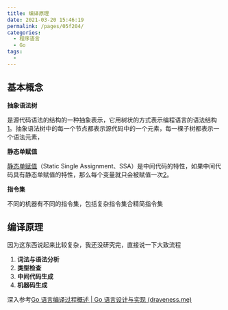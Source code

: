 ```yaml
---
title: 编译原理
date: 2021-03-20 15:46:19
permalink: /pages/05f204/
categories:
  - 程序语言
  - Go
tags:
  - 
---
```


## 基本概念

**抽象语法树** 

是源代码语法的结构的一种抽象表示，它用树状的方式表示编程语言的语法结构[1](https://draveness.me/golang/docs/part1-prerequisite/ch02-compile/golang-compile-intro/#fn:1)。抽象语法树中的每一个节点都表示源代码中的一个元素，每一棵子树都表示一个语法元素，

**静态单赋值**

[静态单赋值](https://en.wikipedia.org/wiki/Static_single_assignment_form)（Static Single Assignment、SSA）是中间代码的特性，如果中间代码具有静态单赋值的特性，那么每个变量就只会被赋值一次[2](https://draveness.me/golang/docs/part1-prerequisite/ch02-compile/golang-compile-intro/#fn:2)。

**指令集**

不同的机器有不同的指令集，包括复杂指令集合精简指令集

## 编译原理

因为这东西说起来比较复杂，我还没研究完，直接说一下大致流程

1.  **词法与语法分析**
2.  **类型检查**
3. **中间代码生成**
4.  **机器码生成**

深入参考[Go 语言编译过程概述 | Go 语言设计与实现 (draveness.me)](https://draveness.me/golang/docs/part1-prerequisite/ch02-compile/golang-compile-intro/)

